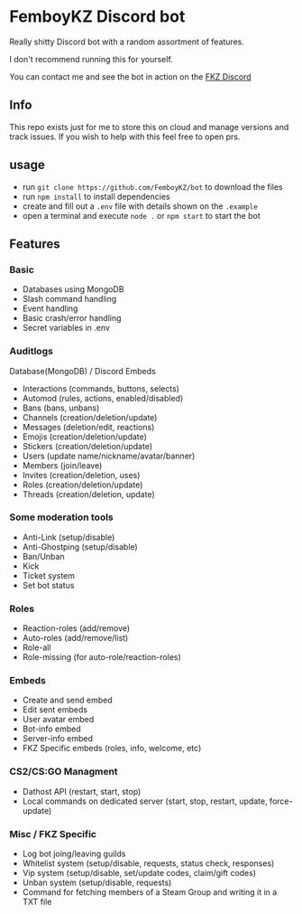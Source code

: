 
# FemboyKZ Discord bot

Really shitty Discord bot with a random assortment of features.

I don't recommend running this for yourself.

You can contact me and see the bot in action on the [FKZ Discord](https://discord.gg/fkz)

## Info

This repo exists just for me to store this on cloud and manage versions and track issues.
If you wish to help with this feel free to open prs.

## usage

- run `git clone https://github.com/FemboyKZ/bot` to download the files
- run `npm install` to install dependencies
- create and fill out a `.env` file with details shown on the `.example`
- open a terminal and execute `node .` or `npm start` to start the bot

## Features

### Basic

- Databases using MongoDB
- Slash command handling
- Event handling
- Basic crash/error handling
- Secret variables in .env

### Auditlogs

Database(MongoDB) / Discord Embeds

- Interactions (commands, buttons, selects)
- Automod (rules, actions, enabled/disabled)
- Bans (bans, unbans)
- Channels (creation/deletion/update)
- Messages (deletion/edit, reactions)
- Emojis (creation/deletion/update)
- Stickers (creation/deletion/update)
- Users (update name/nickname/avatar/banner)
- Members (join/leave)
- Invites (creation/deletion, uses)
- Roles (creation/deletion/update)
- Threads (creation/deletion, update)

### Some moderation tools

- Anti-Link (setup/disable)
- Anti-Ghostping (setup/disable)
- Ban/Unban
- Kick
- Ticket system
- Set bot status

### Roles

- Reaction-roles (add/remove)
- Auto-roles (add/remove/list)
- Role-all
- Role-missing (for auto-role/reaction-roles)

### Embeds

- Create and send embed
- Edit sent embeds
- User avatar embed
- Bot-info embed
- Server-info embed
- FKZ Specific embeds (roles, info, welcome, etc)

### CS2/CS:GO Managment

- Dathost API (restart, start, stop)
- Local commands on dedicated server (start, stop, restart, update, force-update)

### Misc / FKZ Specific

- Log bot joing/leaving guilds
- Whitelist system (setup/disable, requests, status check, responses)
- Vip system (setup/disable, set/update codes, claim/gift codes)
- Unban system (setup/disable, requests)
- Command for fetching members of a Steam Group and writing it in a TXT file
